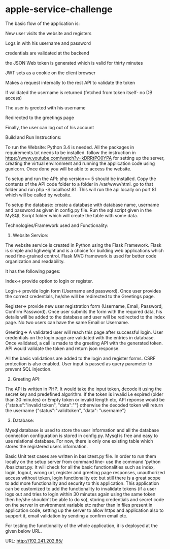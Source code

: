 # apple-service-challenge

The basic flow of the application is: 


New user visits the website and registers

Logs in with his username and password

credentials are validated at the backend

the JSON Web token is generated which is valid for thirty minutes

JWT sets as a cookie on the client browser 

Makes a request internally to the rest API  to validate the token

If validated the username is returned (fetched from token itself- no DB access) 

The user is greeted with his username

Redirected to the greetings page

Finally, the user can log out of his account



Build and Run Instructions:

To run the Website:
Python 3.4 is needed. All the packages in requirements.txt needs to be installed. follow the instruction in https://www.youtube.com/watch?v=kDRRtPO0YPA for setting up the server, creating the virtual environment and running the application code using gunicorn. Once done you will be able to access the website.

To setup and run the API:
php version>= 5 should be installed. Copy the contents of the API code folder to a folder in /var/www/html. go to that folder and run php -S localhost:81. This will run the api locally on port 81 which will be called by website. 

To setup the database:
create a database with database name, username and password as given in config.py file. Run the sql script given in the MySQL Script folder which will create the table with some data.



Technologies/Framework used and Functionality:

1. Website Service: 

The website service is created in Python using the Flask Framework. Flask is simple and lighweight and is a choice for building web applications which need fine-grained control. Flask MVC framework is used for better code organization and readability.

It has the following pages:

Index-> provide option to login or register.

Login-> provide login form (Username and password). Once user provides the correct credentials, he/she will be redirected to the Greetings page.

Register-> provide new user registration form (Username, Email, Password, Confirm Password). Once user submits the form with the required data, his details will be added to the database and user will be redirected to the index page. No two users can have the same Email or Username.

Greeting-> A validated user will reach this page after successful login. User credentials on the login page are validated with the entries in database. Once validated, a call is made to the greeting API with the generated token. API would validate the token and return json response.

All the basic validations are added to the login and register forms. CSRF protection is also enabled. User input is passed as query parameter to prevent SQL injection. 

2. Greeting API:

The API is written in PHP. It would take the input token, decode it using the secret key and predefined algorithm. If the token is invalid i.e expired (older than 30 minutes) or Empty token or invalid length etc, API reponse would be {"status":"invalid token", "data":""} otherwise the decoded token will return the username {"status":"validtoken", "data": "username"}

3. Database: 

Mysql database is used to store the user information and all the database connection configuration is stored in config.py. Mysql is free and easy to use relational database. For now, there is only one existing table which stores the registered users information.

Basic Unit test cases are written in basictest.py file. In order to run them locally on the setup server from command line- use the command 'python <path to basictest.py>/basictest.py. It will check for all the basic functionalities such as index, login, logout, wrong url, register and greeting page responses, unauthorized access without token, login functionality etc but still there is a great scope to add more functionality and security to this application. This application can be customized to add the functionality to invalidate tokens (if a user logs out and tries to login within 30 minutes again using the same token then he/she shouldn't be able to do so), storing credentials and secret code on the server in environment variable etc rather than in files present in application code, setting up the server to allow https and application also to support it, email validation by sending a confirm email etc.  

For testing the functionality of the whole application, it is deployed at the given below URL.

URL: http://192.241.202.85/
